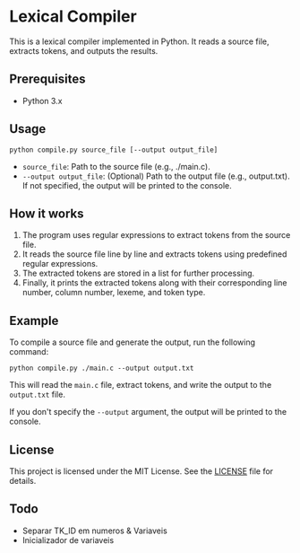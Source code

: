 # Lexical Compiler

This is a lexical compiler implemented in Python. It reads a source file, extracts tokens, and outputs the results.

## Prerequisites

- Python 3.x

## Usage
```
python compile.py source_file [--output output_file]
```
- `source_file`: Path to the source file (e.g., ./main.c).
- `--output output_file`: (Optional) Path to the output file (e.g., output.txt). If not specified, the output will be printed to the console.

## How it works

1. The program uses regular expressions to extract tokens from the source file.
2. It reads the source file line by line and extracts tokens using predefined regular expressions.
3. The extracted tokens are stored in a list for further processing.
4. Finally, it prints the extracted tokens along with their corresponding line number, column number, lexeme, and token type.

## Example

To compile a source file and generate the output, run the following command:

```
python compile.py ./main.c --output output.txt
```

This will read the `main.c` file, extract tokens, and write the output to the `output.txt` file.

If you don't specify the `--output` argument, the output will be printed to the console.

## License

This project is licensed under the MIT License. See the [LICENSE](LICENSE) file for details.

## Todo

- Separar TK_ID em numeros & Variaveis
- Inicializador de variaveis